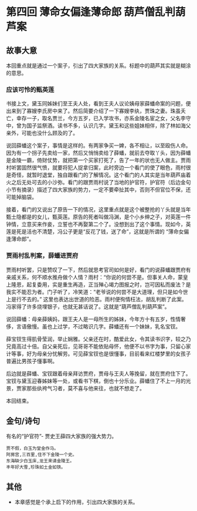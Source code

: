 # 第四回 薄命女偏逢薄命郎 葫芦僧乱判葫芦案

## 故事大意

本回重点就是通过一个案子，引出了四大家族的关系。标题中的葫芦其实就是糊涂的意思。


### 应该可怜的甄英莲

书接上文，黛玉同姊妹们至王夫人处，看到王夫人议论姨母家薛蟠命案的问题，便出来到了寡嫂李氏房中来了。然后简要介绍了一下寡嫂李纨，贾珠之妻。珠虽夭亡，幸存一子，取名贾兰，今方五岁，已入学攻书，亦系金陵名宦之女，父名李守中，曾为国子监祭酒。读书不多，认识几字。黛玉和这些姐妹相伴，除了林如海父亲外，可能也没什么顾及的了。


说回薛蟠这个案子，事情是这样的。有两家争买一婢，各不相让，以至殴伤人命。因为有一个拐子先卖给一家，然后又悄悄卖给了薛蟠，就前去夺取丫头，因为薛蟠是金陵一霸，倚财仗势，就把第一个买家打死了，告了一年的状也无人做主。贾雨村听罢固然很气愤，就要将犯人捉拿归案，此时旁边一个看门的使了眼色，雨村很是奇怪，就暂时退堂，独自跟看门的了解情况。这个看门的人其实是当年葫芦庙着火之后无处可去的小沙弥。看门的跟贾雨村说了当地的护官符，护官符（后边金句小节有摘录）描述了四大家族的势力，一定不要牵扯其中，否则不但官位不保，还可能掉脑袋。


接着，看门的又说出了原告一下的情况，这里重点就是这个被整抢的丫头就是当年甄士隐都是的女儿，甄英莲。原告的死者叫做冯渊，是个小乡绅之子，对英莲一件钟情，立意买来作妾，立誓也不再娶第二个了。没想到出了这个事情。现如今，英莲是死是活也不清楚，冯公子更是“反花了钱，送了命”，这就是所谓的 “薄命女偏逢薄命郎”。

### 贾雨村乱判案，薛蟠进贾府

贾雨村听罢，只是赞叹了一下，然后就思考官司如何是好，看门的说薛蟠跟贾府有亲戚关系，何不顺水推舟做个人情？雨村：“你说的何尝不是。但事关人命，蒙皇上隆恩，起复委用，实是重生再造，正当殚心竭力图报之时，岂可因私而废法？是我实不能忍为者。门子听了，冷笑道：“老爷说的何尝不是大道理，但只是如今世上是行不去的。” 这里也表达出世道的险恶。雨村便徇情枉法，胡乱判断了此案。冯家得了许多烧埋银子，也就无甚话说了。这就是“葫芦僧乱判葫芦案”。


说回薛蟠：母亲薛姨妈，跟王夫人是一母所生的姊妹，今年方十有五岁，性情奢侈，言语傲慢。虽也上过学，不过略识几字。薛蟠还有一个妹妹，乳名宝钗。


薛宝钗生得肌骨莹润，举止娴雅。父亲还在时，酷爱此女，令其读书识字，较之乃兄竟高过十倍。自父亲死后，见哥哥不能依贴母怀，他便不以书字为事，只留心家计等事，好为母亲分忧解劳。可见薛宝钗也是很懂事，目前看来红楼梦里的女孩子普遍比男孩子懂事啊。


后边就是薛蟠、宝钗跟着母亲拜访贾府，贾母与王夫人等挽留，就在贾府住下了。宝钗与黛玉迎春姊妹等一处，或看书下棋，倒也十分乐业。薛蟠住了不上一月的光景，贾家那些纨袴气习者，莫不喜与他来往，也就不想走了。


本回结束。

## 金句/诗句

有名的“护官符”- 贾史王薛四大家族的强大势力。
```shell
贾不假，白玉为堂金作马。
阿房宫,三百里,住不下金陵一个史。
东海缺少白玉床,龙王来请金陵王。
丰年好大雪,珍珠如土金如铁。
```


## 其他

* 本章感觉是个承上启下的作用，引出四大家族的关系。

